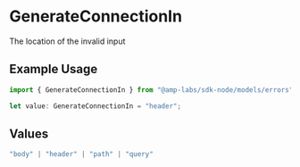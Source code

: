 # GenerateConnectionIn

The location of the invalid input

## Example Usage

```typescript
import { GenerateConnectionIn } from "@amp-labs/sdk-node/models/errors";

let value: GenerateConnectionIn = "header";
```

## Values

```typescript
"body" | "header" | "path" | "query"
```